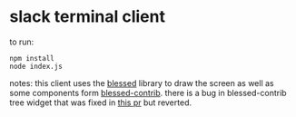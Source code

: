 # slack terminal client
to run:
```
npm install
node index.js
```

notes:
this client uses the [blessed](https://github.com/chjj/blessed) library to draw the screen as well as some components form [blessed-contrib](https://github.com/yaronn/blessed-contrib). there is a bug in blessed-contrib tree widget that was fixed in [this pr](https://github.com/yaronn/blessed-contrib/pull/68) but reverted.
